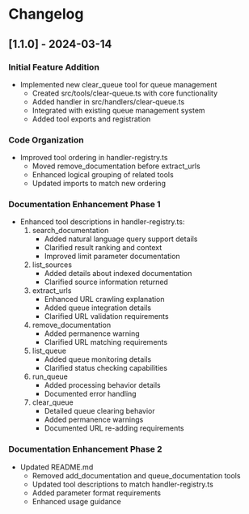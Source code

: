 # Changelog

## [1.1.0] - 2024-03-14

### Initial Feature Addition
- Implemented new clear_queue tool for queue management
  - Created src/tools/clear-queue.ts with core functionality
  - Added handler in src/handlers/clear-queue.ts
  - Integrated with existing queue management system
  - Added tool exports and registration

### Code Organization
- Improved tool ordering in handler-registry.ts
  - Moved remove_documentation before extract_urls
  - Enhanced logical grouping of related tools
  - Updated imports to match new ordering

### Documentation Enhancement Phase 1
- Enhanced tool descriptions in handler-registry.ts:
  1. search_documentation
     - Added natural language query support details
     - Clarified result ranking and context
     - Improved limit parameter documentation
  2. list_sources
     - Added details about indexed documentation
     - Clarified source information returned
  3. extract_urls
     - Enhanced URL crawling explanation
     - Added queue integration details
     - Clarified URL validation requirements
  4. remove_documentation
     - Added permanence warning
     - Clarified URL matching requirements
  5. list_queue
     - Added queue monitoring details
     - Clarified status checking capabilities
  6. run_queue
     - Added processing behavior details
     - Documented error handling
  7. clear_queue
     - Detailed queue clearing behavior
     - Added permanence warnings
     - Documented URL re-adding requirements

### Documentation Enhancement Phase 2
- Updated README.md
  - Removed add_documentation and queue_documentation tools
  - Updated tool descriptions to match handler-registry.ts
  - Added parameter format requirements
  - Enhanced usage guidance